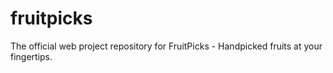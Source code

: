 # fruitpicks
The official web project repository for FruitPicks - Handpicked fruits at your fingertips.
